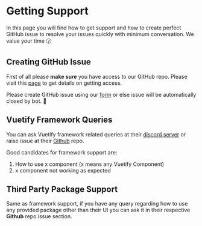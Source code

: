 # Getting Support

In this page you will find how to get support and how to create perfect GitHub issue to resolve your issues quickly with minimum conversation. We value your time 🕝

## Creating GitHub Issue

First of all please **make sure** you have access to our GitHub repo. Please visit this [page](/guide/getting-started/github-access.md) to get details on getting access.

Please create GitHub issue using our [form](https://themeselection.com/submit-issue) or else issue will be automatically closed by bot. 🤖

## Vuetify Framework Queries

You can ask Vuetify framework related queries at their [discord server](https://discord.com/invite/s93b7Fv) or raise issue at their [Github](https://github.com/vuetifyjs/vuetify/issues) repo.

Good candidates for framework support are:

1. How to use x component (x means any Vuetify Component)
2. x component not working as expected

## Third Party Package Support

Same as framework support, if you have any query regarding how to use any provided package other than their UI you can ask it in their respective **Github** repo issue section.
